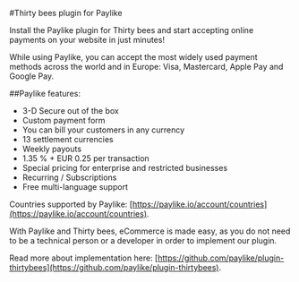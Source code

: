 #Thirty bees plugin for Paylike

Install the Paylike plugin for Thirty bees and start accepting online payments on your website in just minutes!

While using Paylike, you can accept the most widely used payment methods across the world and in Europe: Visa, Mastercard, Apple Pay and Google Pay.

##Paylike features:
* 3-D Secure out of the box
* Custom payment form
* You can bill your customers in any currency
* 13 settlement currencies
* Weekly payouts
* 1.35 % + EUR 0.25 per transaction
* Special pricing for enterprise and restricted businesses
* Recurring / Subscriptions
* Free multi-language support

Countries supported by Paylike: [https://paylike.io/account/countries](https://paylike.io/account/countries). 

With Paylike and Thirty bees, eCommerce is made easy, as you do not need to be a technical person or a developer in order to implement our plugin.

Read more about implementation here: [https://github.com/paylike/plugin-thirtybees](https://github.com/paylike/plugin-thirtybees). 
